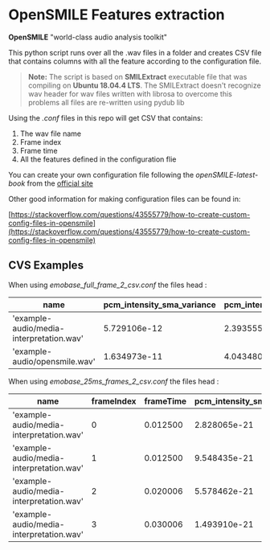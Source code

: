 # OpenSMILE Features extraction

**OpenSMILE** "world-class audio analysis toolkit" 

This python script runs over all the .wav files in a folder and creates CSV file that contains columns with all the feature according to the configuration file.

>**Note:** The script is based on **SMILExtract** executable file that was compiling on **Ubuntu 18.04.4 LTS**.
The SMILExtract doesn't recognize wav header for wav files written with librosa
to overcome this problems all files are re-written using pydub lib

Using the *.conf* files in this repo will get CSV that contains:

 1. The wav file name
 2. Frame index
 3. Frame time
 4. All the features defined in the configuration flie

You can create your own configuration file following the *openSMILE-latest-book*
from the [official site](https://www.audeering.com/download/opensmile-2-3-0-zip)

Other good information for making configuration files can be found in:

[https://stackoverflow.com/questions/43555779/how-to-create-custom-config-files-in-opensmile](https://stackoverflow.com/questions/43555779/how-to-create-custom-config-files-in-opensmile)


## CVS Examples

When using *emobase_full_frame_2_csv.conf*  the files head :

|    name                                 |pcm_intensity_sma_variance|pcm_intensity_sma_stdd|
|-----------------------------------------|--------------------------|-------------------------
|'example-audio/media-interpretation.wav' |5.729106e-12              |2.393555e-06          |
|'example-audio/opensmile.wav'            |1.634973e-11              |4.043480e-06          |


When using *emobase_25ms_frames_2_csv.conf*  the files head :

|name                                    |frameIndex|frameTime   |pcm_intensity_sma_variance|
|----------------------------------------|----------|------------|--------------------------|
|'example-audio/media-interpretation.wav'|0         |0.012500    |2.828065e-21              |
|'example-audio/media-interpretation.wav'|1         |0.012500    |9.548435e-21              |
|'example-audio/media-interpretation.wav'|2         |0.020006    |5.578462e-21              |
|'example-audio/media-interpretation.wav'|3         |0.030006    |1.493910e-21              |




